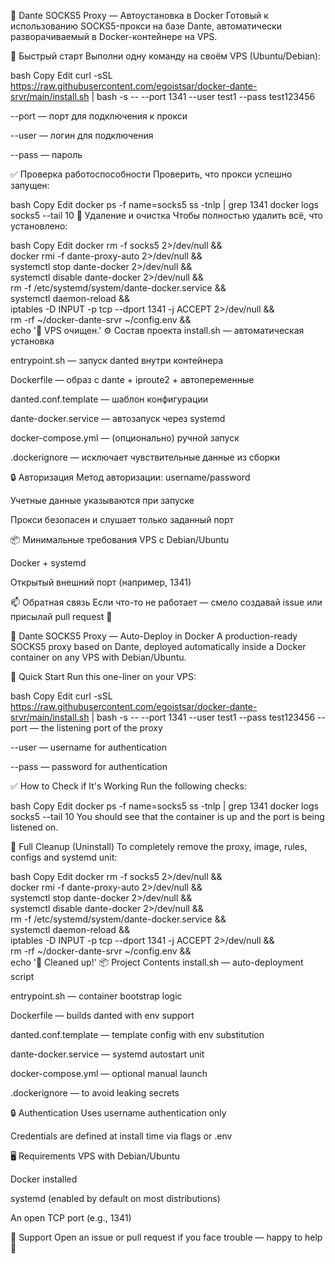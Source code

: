 🧦 Dante SOCKS5 Proxy — Автоустановка в Docker
Готовый к использованию SOCKS5-прокси на базе Dante, автоматически разворачиваемый в Docker-контейнере на VPS.

🚀 Быстрый старт
Выполни одну команду на своём VPS (Ubuntu/Debian):

bash
Copy
Edit
curl -sSL https://raw.githubusercontent.com/egoistsar/docker-dante-srvr/main/install.sh | bash -s -- --port 1341 --user test1 --pass test123456


--port — порт для подключения к прокси

--user — логин для подключения

--pass — пароль

✅ Проверка работоспособности
Проверить, что прокси успешно запущен:

bash
Copy
Edit
docker ps -f name=socks5
ss -tnlp | grep 1341
docker logs socks5 --tail 10
🧹 Удаление и очистка
Чтобы полностью удалить всё, что установлено:

bash
Copy
Edit
docker rm -f socks5 2>/dev/null && \
docker rmi -f dante-proxy-auto 2>/dev/null && \
systemctl stop dante-docker 2>/dev/null && \
systemctl disable dante-docker 2>/dev/null && \
rm -f /etc/systemd/system/dante-docker.service && \
systemctl daemon-reload && \
iptables -D INPUT -p tcp --dport 1341 -j ACCEPT 2>/dev/null && \
rm -rf ~/docker-dante-srvr ~/config.env && \
echo '🧹 VPS очищен.'
⚙️ Состав проекта
install.sh — автоматическая установка

entrypoint.sh — запуск danted внутри контейнера

Dockerfile — образ с dante + iproute2 + автопеременные

danted.conf.template — шаблон конфигурации

dante-docker.service — автозапуск через systemd

docker-compose.yml — (опционально) ручной запуск

.dockerignore — исключает чувствительные данные из сборки

🔒 Авторизация
Метод авторизации: username/password

Учетные данные указываются при запуске

Прокси безопасен и слушает только заданный порт

📦 Минимальные требования
VPS с Debian/Ubuntu

Docker + systemd

Открытый внешний порт (например, 1341)

📫 Обратная связь
Если что-то не работает — смело создавай issue или присылай pull request 🙌

🧦 Dante SOCKS5 Proxy — Auto-Deploy in Docker
A production-ready SOCKS5 proxy based on Dante, deployed automatically inside a Docker container on any VPS with Debian/Ubuntu.

🚀 Quick Start
Run this one-liner on your VPS:

bash
Copy
Edit
curl -sSL https://raw.githubusercontent.com/egoistsar/docker-dante-srvr/main/install.sh | bash -s -- --port 1341 --user test1 --pass test123456
--port — the listening port of the proxy

--user — username for authentication

--pass — password for authentication

✅ How to Check if It's Working
Run the following checks:

bash
Copy
Edit
docker ps -f name=socks5
ss -tnlp | grep 1341
docker logs socks5 --tail 10
You should see that the container is up and the port is being listened on.

🧹 Full Cleanup (Uninstall)
To completely remove the proxy, image, rules, configs and systemd unit:

bash
Copy
Edit
docker rm -f socks5 2>/dev/null && \
docker rmi -f dante-proxy-auto 2>/dev/null && \
systemctl stop dante-docker 2>/dev/null && \
systemctl disable dante-docker 2>/dev/null && \
rm -f /etc/systemd/system/dante-docker.service && \
systemctl daemon-reload && \
iptables -D INPUT -p tcp --dport 1341 -j ACCEPT 2>/dev/null && \
rm -rf ~/docker-dante-srvr ~/config.env && \
echo '🧹 Cleaned up!'
📦 Project Contents
install.sh — auto-deployment script

entrypoint.sh — container bootstrap logic

Dockerfile — builds danted with env support

danted.conf.template — template config with env substitution

dante-docker.service — systemd autostart unit

docker-compose.yml — optional manual launch

.dockerignore — to avoid leaking secrets

🔒 Authentication
Uses username authentication only

Credentials are defined at install time via flags or .env

🖥️ Requirements
VPS with Debian/Ubuntu

Docker installed

systemd (enabled by default on most distributions)

An open TCP port (e.g., 1341)

🤝 Support
Open an issue or pull request if you face trouble — happy to help 💪